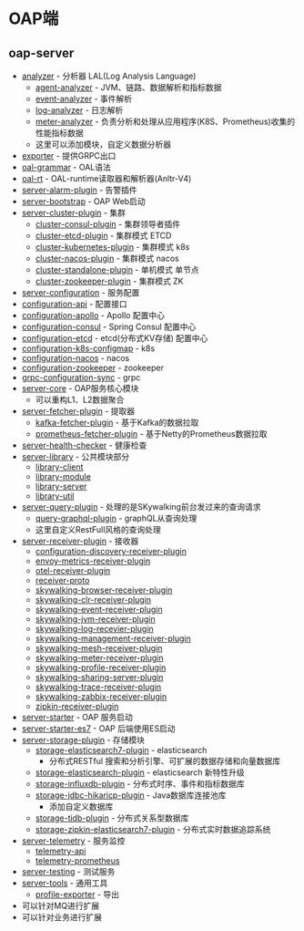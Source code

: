 # OAP端

oap-server
-
- [analyzer](analyzer) - 分析器 LAL(Log Analysis Language)
  - [agent-analyzer](analyzer%2Fagent-analyzer) - JVM、链路、数据解析和指标数据
  - [event-analyzer](analyzer%2Fevent-analyzer) - 事件解析
  - [log-analyzer](analyzer%2Flog-analyzer) - 日志解析
  - [meter-analyzer](analyzer%2Fmeter-analyzer) - 负责分析和处理从应用程序(K8S、Prometheus)收集的性能指标数据
  - 这里可以添加模块，自定义数据分析器
- [exporter](exporter) - 提供GRPC出口
- [oal-grammar](oal-grammar) - OAL语法
- [oal-rt](oal-rt) - OAL-runtime读取器和解析器(Anltr-V4)
- [server-alarm-plugin](server-alarm-plugin) - 告警插件
- [server-bootstrap](server-bootstrap) - OAP Web启动
- [server-cluster-plugin](server-cluster-plugin) - 集群
  - [cluster-consul-plugin](server-cluster-plugin%2Fcluster-consul-plugin) - 集群领导者插件
  - [cluster-etcd-plugin](server-cluster-plugin%2Fcluster-etcd-plugin) - 集群模式 ETCD
  - [cluster-kubernetes-plugin](server-cluster-plugin%2Fcluster-kubernetes-plugin) - 集群模式 k8s
  - [cluster-nacos-plugin](server-cluster-plugin%2Fcluster-nacos-plugin) - 集群模式 nacos
  - [cluster-standalone-plugin](server-cluster-plugin%2Fcluster-standalone-plugin) - 单机模式 单节点 
  - [cluster-zookeeper-plugin](server-cluster-plugin%2Fcluster-zookeeper-plugin) - 集群模式 ZK
-  [server-configuration](server-configuration) - 服务配置
  - [configuration-api](server-configuration%2Fconfiguration-api) - 配置接口
  - [configuration-apollo](server-configuration%2Fconfiguration-apollo) - Apollo 配置中心
  - [configuration-consul](server-configuration%2Fconfiguration-consul) - Spring Consul 配置中心
  - [configuration-etcd](server-configuration%2Fconfiguration-etcd) - etcd(分布式KV存储) 配置中心
  - [configuration-k8s-configmap](server-configuration%2Fconfiguration-k8s-configmap) - k8s
  - [configuration-nacos](server-configuration%2Fconfiguration-nacos) - nacos
  - [configuration-zookeeper](server-configuration%2Fconfiguration-zookeeper) - zookeeper
  - [grpc-configuration-sync](server-configuration%2Fgrpc-configuration-sync) - grpc
- [server-core](server-core) - OAP服务核心模块
  - 可以重构L1、L2数据聚合
- [server-fetcher-plugin](server-fetcher-plugin) - 提取器
  - [kafka-fetcher-plugin](server-fetcher-plugin%2Fkafka-fetcher-plugin) - 基于Kafka的数据拉取
  - [prometheus-fetcher-plugin](server-fetcher-plugin%2Fprometheus-fetcher-plugin) - 基于Netty的Prometheus数据拉取
- [server-health-checker](server-health-checker) - 健康检查
- [server-library](server-library) - 公共模块部分
  - [library-client](server-library%2Flibrary-client)
  - [library-module](server-library%2Flibrary-module)
  - [library-server](server-library%2Flibrary-server)
  - [library-util](server-library%2Flibrary-util)
- [server-query-plugin](server-query-plugin) - 处理的是SKywalking前台发过来的查询请求
  - [query-graphql-plugin](server-query-plugin%2Fquery-graphql-plugin) - graphQL从查询处理
  - 这里自定义RestFull风格的查询处理
- [server-receiver-plugin](server-receiver-plugin) - 接收器
  - [configuration-discovery-receiver-plugin](server-receiver-plugin%2Fconfiguration-discovery-receiver-plugin)
  - [envoy-metrics-receiver-plugin](server-receiver-plugin%2Fenvoy-metrics-receiver-plugin)
  - [otel-receiver-plugin](server-receiver-plugin%2Fotel-receiver-plugin)
  - [receiver-proto](server-receiver-plugin%2Freceiver-proto)
  - [skywalking-browser-receiver-plugin](server-receiver-plugin%2Fskywalking-browser-receiver-plugin)
  - [skywalking-clr-receiver-plugin](server-receiver-plugin%2Fskywalking-clr-receiver-plugin)
  - [skywalking-event-receiver-plugin](server-receiver-plugin%2Fskywalking-event-receiver-plugin)
  - [skywalking-jvm-receiver-plugin](server-receiver-plugin%2Fskywalking-jvm-receiver-plugin)
  - [skywalking-log-recevier-plugin](server-receiver-plugin%2Fskywalking-log-recevier-plugin)
  - [skywalking-management-receiver-plugin](server-receiver-plugin%2Fskywalking-management-receiver-plugin)
  - [skywalking-mesh-receiver-plugin](server-receiver-plugin%2Fskywalking-mesh-receiver-plugin)
  - [skywalking-meter-receiver-plugin](server-receiver-plugin%2Fskywalking-meter-receiver-plugin)
  - [skywalking-profile-receiver-plugin](server-receiver-plugin%2Fskywalking-profile-receiver-plugin)
  - [skywalking-sharing-server-plugin](server-receiver-plugin%2Fskywalking-sharing-server-plugin)
  - [skywalking-trace-receiver-plugin](server-receiver-plugin%2Fskywalking-trace-receiver-plugin)
  - [skywalking-zabbix-receiver-plugin](server-receiver-plugin%2Fskywalking-zabbix-receiver-plugin)
  - [zipkin-receiver-plugin](server-receiver-plugin%2Fzipkin-receiver-plugin)
- [server-starter](server-starter) - OAP 服务启动
- [server-starter-es7](server-starter-es7) - OAP 后端使用ES启动
- [server-storage-plugin](server-storage-plugin) - 存储模块
  - [storage-elasticsearch7-plugin](server-storage-plugin%2Fstorage-elasticsearch7-plugin) - elasticsearch 
    - 分布式RESTful 搜索和分析引擎、可扩展的数据存储和向量数据库
  - [storage-elasticsearch-plugin](server-storage-plugin%2Fstorage-elasticsearch-plugin) - elasticsearch 新特性升级
  - [storage-influxdb-plugin](server-storage-plugin%2Fstorage-influxdb-plugin) - 分布式时序、事件和指标数据库
  - [storage-jdbc-hikaricp-plugin](server-storage-plugin%2Fstorage-jdbc-hikaricp-plugin) - Java数据库连接池库
    - 添加自定义数据库
  - [storage-tidb-plugin](server-storage-plugin%2Fstorage-tidb-plugin) - 分布式关系型数据库
  - [storage-zipkin-elasticsearch7-plugin](server-storage-plugin%2Fstorage-zipkin-elasticsearch7-plugin) - 分布式实时数据追踪系统
- [server-telemetry](server-telemetry) - 服务监控
  - [telemetry-api](server-telemetry%2Ftelemetry-api)
  - [telemetry-prometheus](server-telemetry%2Ftelemetry-prometheus)
- [server-testing](server-testing) - 测试服务
- [server-tools](server-tools) - 通用工具
  - [profile-exporter](server-tools%2Fprofile-exporter) - 导出
- 可以针对MQ进行扩展
- 可以针对业务进行扩展